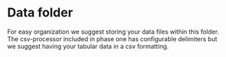 # Data folder

For easy organization we suggest storing your data files within this folder. The
csv-processor included in phase one has configurable delimiters but we suggest
having your tabular data in a csv formatting.
